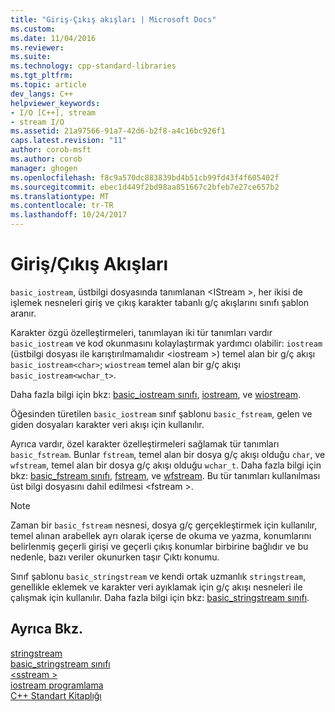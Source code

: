 ```yaml
---
title: "Giriş-Çıkış akışları | Microsoft Docs"
ms.custom: 
ms.date: 11/04/2016
ms.reviewer: 
ms.suite: 
ms.technology: cpp-standard-libraries
ms.tgt_pltfrm: 
ms.topic: article
dev_langs: C++
helpviewer_keywords:
- I/O [C++], stream
- stream I/O
ms.assetid: 21a97566-91a7-42d6-b2f8-a4c16bc926f1
caps.latest.revision: "11"
author: corob-msft
ms.author: corob
manager: ghogen
ms.openlocfilehash: f8c9a570dc883839bd4b51cb99fd43f4f605402f
ms.sourcegitcommit: ebec1d449f2bd98aa851667c2bfeb7e27ce657b2
ms.translationtype: MT
ms.contentlocale: tr-TR
ms.lasthandoff: 10/24/2017
---
```

# <a name="inputoutput-streams"></a>Giriş/Çıkış Akışları
`basic_iostream`, üstbilgi dosyasında tanımlanan \<IStream >, her ikisi de işlemek nesneleri giriş ve çıkış karakter tabanlı g/ç akışlarını sınıfı şablon aranır.  
  
 Karakter özgü özelleştirmeleri, tanımlayan iki tür tanımları vardır `basic_iostream` ve kod okunmasını kolaylaştırmak yardımcı olabilir: `iostream` (üstbilgi dosyası ile karıştırılmamalıdır \<iostream >) temel alan bir g/ç akışı `basic_iostream<char>`; `wiostream` temel alan bir g/ç akışı `basic_iostream<wchar_t>`.  
  
 Daha fazla bilgi için bkz: [basic_iostream sınıfı](../standard-library/basic-iostream-class.md), [iostream](../standard-library/basic-iostream-class.md), ve [wiostream](../standard-library/basic-iostream-class.md).  
  
 Öğesinden türetilen `basic_iostream` sınıf şablonu `basic_fstream`, gelen ve giden dosyaları karakter veri akışı için kullanılır.  
  
 Ayrıca vardır, özel karakter özelleştirmeleri sağlamak tür tanımları `basic_fstream`. Bunlar `fstream`, temel alan bir dosya g/ç akışı olduğu `char`, ve `wfstream`, temel alan bir dosya g/ç akışı olduğu `wchar_t`. Daha fazla bilgi için bkz: [basic_fstream sınıfı](../standard-library/basic-fstream-class.md), [fstream](../standard-library/basic-fstream-class.md), ve [wfstream](../standard-library/basic-fstream-class.md). Bu tür tanımları kullanılması üst bilgi dosyasını dahil edilmesi \<fstream >.  
  
> [!NOTE]
>  Zaman bir `basic_fstream` nesnesi, dosya g/ç gerçekleştirmek için kullanılır, temel alınan arabellek ayrı olarak içerse de okuma ve yazma, konumlarını belirlenmiş geçerli girişi ve geçerli çıkış konumlar birbirine bağlıdır ve bu nedenle, bazı veriler okunurken taşır Çıktı konumu.  
  
 Sınıf şablonu `basic_stringstream` ve kendi ortak uzmanlık `stringstream`, genellikle eklemek ve karakter veri ayıklamak için g/ç akışı nesneleri ile çalışmak için kullanılır. Daha fazla bilgi için bkz: [basic_stringstream sınıfı](../standard-library/basic-stringstream-class.md).  
  
## <a name="see-also"></a>Ayrıca Bkz.  
 [stringstream](../standard-library/basic-stringstream-class.md)   
 [basic_stringstream sınıfı](../standard-library/basic-stringstream-class.md)   
 [\<sstream >](../standard-library/sstream.md)   
 [iostream programlama](../standard-library/iostream-programming.md)   
 [C++ Standart Kitaplığı](../standard-library/cpp-standard-library-reference.md)



